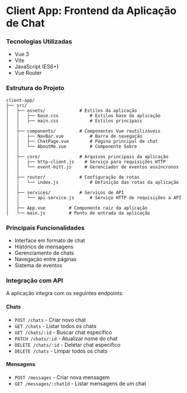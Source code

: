 # Client App: Frontend da Aplicação de Chat

### Tecnologias Utilizadas
- Vue 3
- Vite
- JavaScript (ES6+)
- Vue Router

### Estrutura do Projeto
```
client-app/
├── src/
│   ├── assets/             # Estilos da aplicação
│   │   ├── base.css            # Estilos base da aplicação
│   │   ├── main.css            # Estilos principais
│   │
│   ├── components/         # Componentes Vue reutilizáveis
│   │   ├── NavBar.vue          # Barra de navegação
│   │   ├── ChatPage.vue        # Página principal de chat
│   │   └── AboutMe.vue         # Componente Sobre
│   │
│   ├── core/               # Arquivos principais da aplicação
│   │   ├── http-client.js    # Serviço para requisições HTTP 
│   │   └── event-mitt.js     # Gerenciador de eventos assíncronos
│   │
│   ├── router/             # Configuração de rotas
│   │   └── index.js            # Definição das rotas da aplicação
│   │
│   ├── services/           # Serviços de API
│   │   └── api-service.js      # Serviço HTTP de requisições a API
│   │
│   ├── App.vue         # Componente raiz da aplicação
│   └── main.js         # Ponto de entrada da aplicação
```

### Principais Funcionalidades
- Interface em formato de chat
- Histórico de mensagens
- Gerenciamento de chats
- Navegação entre páginas
- Sistema de eventos

### Integração com API
A aplicação integra com os seguintes endpoints:

#### Chats
- `POST /chats` - Criar novo chat
- `GET /chats` - Listar todos os chats
- `GET /chats/:id` - Buscar chat específico
- `PATCH /chats/:id` - Atualizar nome do chat
- `DELETE /chats/:id` - Deletar chat específico
- `DELETE /chats` - Limpar todos os chats

#### Mensagens
- `POST /messages` - Criar nova mensagem
- `GET /messages/:chatId` - Listar mensagens de um chat
